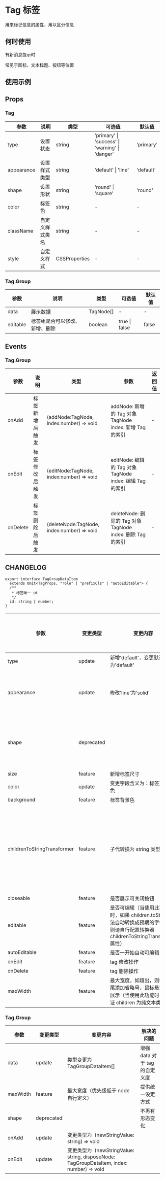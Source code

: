 # Tag 标签

用来标记信息的属性，用以区分信息

## 何时使用

有新消息提示时

常见于图标、文本标题、按钮等位置

## 使用示例

<!-- Inject Stories -->

## Props

### Tag

| 参数       | 说明           | 类型          | 可选值                                          | 默认值    |
| ---------- | -------------- | ------------- | ----------------------------------------------- | --------- |
| type       | 设置状态       | string        | 'primary' \| 'success' \| 'warning' \| 'danger' | 'primary' |
| appearance | 设置样式类型   | string        | 'default' \| 'line'                             | 'default' |
| shape      | 设置形状       | string        | 'round' \| 'square'                             | 'round'   |
| color      | 标签色         | string        | -                                               | -         |
| className  | 自定义样式类名 | string        | -                                               | -         |
| style      | 自定义样式     | CSSProperties | -                                               | -         |

### Tag.Group

| 参数     | 说明                           | 类型      | 可选值        | 默认值 |
| -------- | ------------------------------ | --------- | ------------- | ------ |
| data     | 展示数据                       | TagNode[] | -             | -      |
| editable | 标签组是否可以修改、新增、删除 | boolean   | true \| false | false  |

## Events

### Tag.Group

| 参数     | 说明           | 类型                                       | 参数                                                           | 返回值 |
| -------- | -------------- | ------------------------------------------ | -------------------------------------------------------------- | ------ |
| onAdd    | 标签新增后触发 | (addNode:TagNode, index:number) => void    | addNode: 新增的 Tag 对象 TagNode<br/>index: 新增 Tag 的索引    | -      |
| onEdit   | 标签修改后触发 | (editNode:TagNode, index:number) => void   | editNode: 编辑的 Tag 对象 TagNode<br/>index: 编辑 Tag 的索引   | -      |
| onDelete | 标签删除后触发 | (deleteNode:TagNode, index:number) => void | deleteNode: 删除的 Tag 对象 TagNode<br/>index: 删除 Tag 的索引 | -      |

## CHANGELOG

```tsx
export interface TagGroupDataItem
  extends Omit<TagProps, "role" | "prefixCls" | "autoEditable"> {
  /**
   * 标签唯一 id
   */
  id: string | number;
}
```

| 参数                        | 变更类型   | 变更内容                                                                                                                             | 解决的问题                  |
| --------------------------- | ---------- | ------------------------------------------------------------------------------------------------------------------------------------ | --------------------------- |
| type                        | update     | 新增'default'，变更默认为'default'                                                                                                   |                             |
| appearance                  | update     | 修改'line'为'solid'                                                                                                                  | 设计样式变更                |
| shape                       | deprecated |                                                                                                                                      | 不再有形态变化              |
| size                        | feature    | 新增标签尺寸                                                                                                                         |                             |
| color                       | update     | 变更字段含义为：标签文字颜色                                                                                                         |                             |
| background                  | feature    | 标签背景色                                                                                                                           |                             |
| childrenToStringTransformer | feature    | 子代转换为 string 类型转换器                                                                                                         | 解决 tag 编辑时的初始值问题 |
| closeable                   | feature    | 是否展示可关闭按钮                                                                                                                   |                             |
| editable                    | feature    | 是否可编辑（当使用此功能时，如果 children.toString 无法自动转换成预期的字符串，则请自行配置转换器 childrenToStringTransformer 属性） |                             |
| autoEditable                | feature    | 是否一开始自动可编辑                                                                                                                 |                             |
| onEdit                      | feature    | tag 修改操作                                                                                                                         |                             |
| onDelete                    | feature    | tag 删除操作                                                                                                                         |                             |
| maxWidth                    | feature    | 最大宽度，如超出，则截断末尾添加省略号，鼠标悬浮气泡展示（当使用此功能时，请保证 children 为纯文本类型）                             |                             |

### Tag.Group

| 参数     | 变更类型   | 变更内容                                                                                   | 解决的问题                    |
| -------- | ---------- | ------------------------------------------------------------------------------------------ | ----------------------------- |
| data     | update     | 类型变更为 TagGroupDataItem[]                                                              | 增强 data 对于 tag 的自定义度 |
| maxWidth | feature    | 最大宽度（优先级低于 node 自行定义）                                                       | 提供统一设定方式              |
| shape    | deprecated |                                                                                            | 不再有形态变化                |
| onAdd    | update     | 变更类型为  (newStringValue: string) => void                                               |                               |
| onEdit   | update     | 变更类型为  (newStringValue: string, disposeNode: TagGroupDataItem, index: number) => void |                               |

